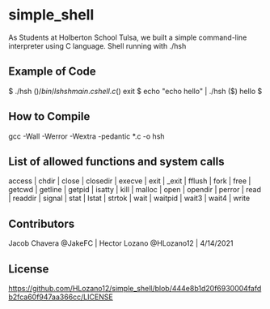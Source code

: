 # simple_shell

As Students at Holberton School Tulsa, we built a simple command-line interpreter using C language. Shell running with ./hsh

## Example of Code

$ ./hsh
($) /bin/ls
hsh main.c shell.c
($) exit
$ echo "echo hello" | ./hsh
($) hello
$


## How to Compile

gcc -Wall -Werror -Wextra -pedantic *.c -o hsh

## List of allowed functions and system calls
access |
chdir |
close |
closedir |
execve |
exit |
_exit |
fflush |
fork |
free |
getcwd |
getline |
getpid |
isatty |
kill |
malloc |
open |
opendir |
perror |
read |
readdir |
signal |
stat |
lstat |
strtok |
wait |
waitpid |
wait3 |
wait4 |
write


## Contributors
Jacob Chavera @JakeFC |
Hector Lozano @HLozano12 |
4/14/2021

## License
https://github.com/HLozano12/simple_shell/blob/444e8b1d20f6930004fafdb2fca60f947aa366cc/LICENSE
